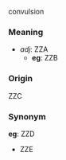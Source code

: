 convulsion
### Meaning
+ _adj_: ZZA
	+ __eg__: ZZB

### Origin

ZZC

### Synonym

__eg__: ZZD

+ ZZE


